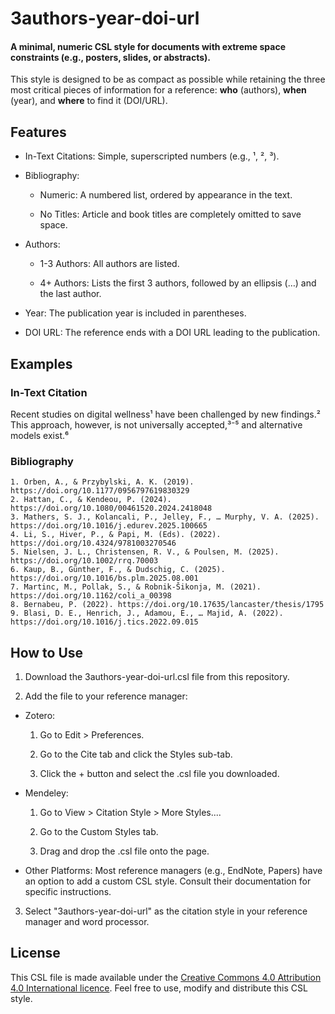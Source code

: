 # 3authors-year-doi-url

#### A minimal, numeric CSL style for documents with extreme space constraints (e.g., posters, slides, or abstracts).

This style is designed to be as compact as possible while retaining the three most critical pieces of information for a reference: **who** (authors), **when** (year), and **where** to find it (DOI/URL).

## Features

- In-Text Citations: Simple, superscripted numbers (e.g., ¹, ², ³).

- Bibliography:

  - Numeric: A numbered list, ordered by appearance in the text.

  - No Titles: Article and book titles are completely omitted to save space.

- Authors:

  - 1-3 Authors: All authors are listed.

  - 4+ Authors: Lists the first 3 authors, followed by an ellipsis (…) and the last author.

- Year: The publication year is included in parentheses.

- DOI URL: The reference ends with a DOI URL leading to the publication.

## Examples

### In-Text Citation

Recent studies on digital wellness¹ have been challenged by new findings.² This approach, however, is not universally accepted,³⁻⁵ and alternative models exist.⁶

### Bibliography

```
1. Orben, A., & Przybylski, A. K. (2019). https://doi.org/10.1177/0956797619830329
2. Hattan, C., & Kendeou, P. (2024). https://doi.org/10.1080/00461520.2024.2418048
3. Mathers, S. J., Kolancali, P., Jelley, F., … Murphy, V. A. (2025). https://doi.org/10.1016/j.edurev.2025.100665
4. Li, S., Hiver, P., & Papi, M. (Eds). (2022). https://doi.org/10.4324/9781003270546
5. Nielsen, J. L., Christensen, R. V., & Poulsen, M. (2025). https://doi.org/10.1002/rrq.70003
6. Kaup, B., Günther, F., & Dudschig, C. (2025). https://doi.org/10.1016/bs.plm.2025.08.001
7. Martinc, M., Pollak, S., & Robnik-Šikonja, M. (2021). https://doi.org/10.1162/coli_a_00398
8. Bernabeu, P. (2022). https://doi.org/10.17635/lancaster/thesis/1795
9. Blasi, D. E., Henrich, J., Adamou, E., … Majid, A. (2022). https://doi.org/10.1016/j.tics.2022.09.015
```

## How to Use

1. Download the 3authors-year-doi-url.csl file from this repository.

2. Add the file to your reference manager:

  - Zotero:

    1. Go to Edit > Preferences.

    2. Go to the Cite tab and click the Styles sub-tab.

    3. Click the + button and select the .csl file you downloaded.

  - Mendeley:

    1. Go to View > Citation Style > More Styles....

    2. Go to the Custom Styles tab.

    3. Drag and drop the .csl file onto the page.

  - Other Platforms: Most reference managers (e.g., EndNote, Papers) have an option to add a custom CSL style. Consult their documentation for specific instructions.

3. Select "3authors-year-doi-url" as the citation style in your reference manager and word processor.

## License

This CSL file is made available under the [Creative Commons 4.0 Attribution 4.0 International licence](/licence.md). Feel free to use, modify and distribute this CSL style.
